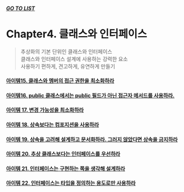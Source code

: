 ##### [GO TO LIST](../README.md)

# Chapter4. 클래스와 인터페이스
> 추상화의 기본 단위인 클래스와 인터페이스  
> 클래스와 인터페이스 설계에 사용하는 강력한 요소  
> 사용하기 편하게, 견고하게, 유연하게 만들기

#### [아이템15. 클래스와 멤버의 접근 권한을 최소화하라](./item15/README.md)
#### [아이템16. public 클래스에서는 public 필드가 아닌 접근자 메서드를 사용하라.](./item16/README.md)
#### [아이템 17. 변경 가능성을 최소화하라](./item17/README.md)
#### [아이템 18. 상속보다는 컴포지션을 사용하라](./item18/README.md)
#### [아이템 19. 상속을 고려해 설계하고 문서화하라. 그러지 않았다면 상속을 금지하라](./item19/README.md)
#### [아이템 20. 추상 클래스보다는 인터페이스를 우선하라](./item20/README.md)
#### [아이템 21. 인터페이스는 구현하는 쪽을 생각해 설계하라](./item21/README.md)
#### [아이템 22. 인터페이스는 타입을 정의하는 용도로만 사용하라](./item22/README.md)

